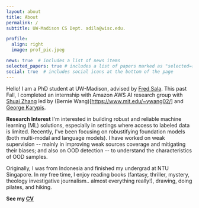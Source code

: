 ```yaml
---
layout: about
title: About
permalink: /
subtitle: UW-Madison CS Dept. adila@wisc.edu.

profile:
  align: right
  image: prof_pic.jpeg

news: true  # includes a list of news items
selected_papers: true # includes a list of papers marked as "selected={true}"
social: true  # includes social icons at the bottom of the page
---
```


Hello! I am a PhD student at UW-Madison, advised by [Fred Sala](https://pages.cs.wisc.edu/~fredsala/). This past Fall, I completed an internship with Amazon AWS AI research group with [Shuai Zhang](https://shuaizhang.tech/) led by (Bernie Wang)[https://www.mit.edu/~ywang02/] and [George Karypis](https://cse.umn.edu/cs/george-karypis).

**Research Interest** I'm interested in building robust and reliable machine learning (ML) solutions, especially in settings where access to labeled data is limited. Recently, I've been focusing on robustifying foundation models (both multi-modal and language models). I have worked on weak supervision -- mainly in improving weak sources coverage and mitigating their biases; and also on OOD detection -- to understand the characteristics of OOD samples.

Originally, I was from Indonesia and finished my undergrad at NTU Singapore. In my free time, I enjoy reading books (fantasy, thriller, mystery, theology investigative journalism.. almost everything really!), drawing, doing pilates, and hiking.

**See my [CV](../assets/pdf/CV.pdf)**
